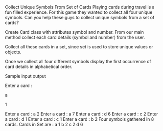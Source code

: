 Collect Unique Symbols From Set of Cards
Playing cards during travel is a fun filled experience. For this game they wanted to collect all four
unique symbols. Can you help these guys to collect unique symbols from a set of cards?

Create Card class with attributes symbol and number. From our main method collect each card
details (symbol and number) from the user.

Collect all these cards in a set, since set is used to store unique values or objects.

Once we collect all four different symbols display the first occurrence of card details in alphabetical
order.

Sample input output

Enter a card :

a

1

Enter a card :
a
2
Enter a card :
a
7
Enter a card :
d
6
Enter a card :
c
2
Enter a card :
d
1
Enter a card :
c
1
Enter a card :
b
2
Four symbols gathered in 8 cards.
Cards in Set are :
a 1
b 2
c 2
d 6
